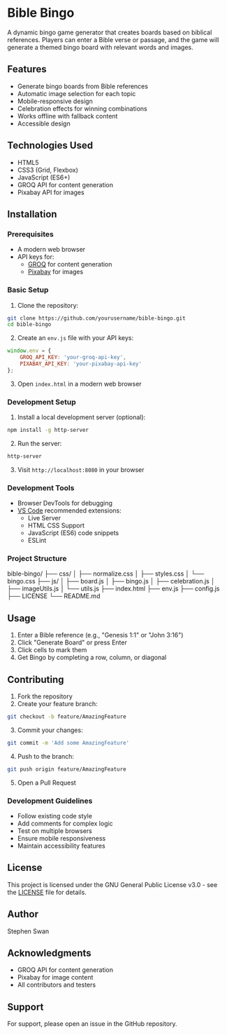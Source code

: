 # Bible Bingo

A dynamic bingo game generator that creates boards based on biblical references. Players can enter a Bible verse or passage, and the game will generate a themed bingo board with relevant words and images.

## Features

- Generate bingo boards from Bible references
- Automatic image selection for each topic
- Mobile-responsive design
- Celebration effects for winning combinations
- Works offline with fallback content
- Accessible design

## Technologies Used

- HTML5
- CSS3 (Grid, Flexbox)
- JavaScript (ES6+)
- GROQ API for content generation
- Pixabay API for images

## Installation

### Prerequisites

- A modern web browser
- API keys for:
  - [GROQ](https://console.groq.com/) for content generation
  - [Pixabay](https://pixabay.com/api/docs/) for images

### Basic Setup

1. Clone the repository:
```bash
git clone https://github.com/yourusername/bible-bingo.git
cd bible-bingo
```
2. Create an `env.js` file with your API keys:
```javascript
window.env = {
    GROQ_API_KEY: 'your-groq-api-key',
    PIXABAY_API_KEY: 'your-pixabay-api-key'
};
```
3. Open `index.html` in a modern web browser

### Development Setup

1. Install a local development server (optional):
```bash
npm install -g http-server
```
2. Run the server:
```bash
http-server
```
3. Visit `http://localhost:8080` in your browser

### Development Tools

- Browser DevTools for debugging
- [VS Code](https://code.visualstudio.com/) recommended extensions:
  - Live Server
  - HTML CSS Support
  - JavaScript (ES6) code snippets
  - ESLint

### Project Structure
bible-bingo/
├── css/
│ ├── normalize.css
│ ├── styles.css
│ └── bingo.css
├── js/
│ ├── board.js
│ ├── bingo.js
│ ├── celebration.js
│ ├── imageUtils.js
│ └── utils.js
├── index.html
├── env.js
├── config.js
├── LICENSE
└── README.md

## Usage

1. Enter a Bible reference (e.g., "Genesis 1:1" or "John 3:16")
2. Click "Generate Board" or press Enter
3. Click cells to mark them
4. Get Bingo by completing a row, column, or diagonal

## Contributing

1. Fork the repository
2. Create your feature branch:
```bash
git checkout -b feature/AmazingFeature
```
3. Commit your changes:
```bash
git commit -m 'Add some AmazingFeature'
```
4. Push to the branch:
```bash
git push origin feature/AmazingFeature
```
5. Open a Pull Request

### Development Guidelines

- Follow existing code style
- Add comments for complex logic
- Test on multiple browsers
- Ensure mobile responsiveness
- Maintain accessibility features

## License

This project is licensed under the GNU General Public License v3.0 - see the [LICENSE](LICENSE) file for details.

## Author

Stephen Swan

## Acknowledgments

- GROQ API for content generation
- Pixabay for image content
- All contributors and testers

## Support

For support, please open an issue in the GitHub repository.